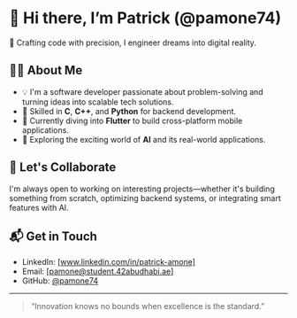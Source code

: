 # 👋 Hi there, I’m Patrick (@pamone74)

🔧 Crafting code with precision, I engineer dreams into digital reality.

## 👨‍💻 About Me
- 💡 I'm a software developer passionate about problem-solving and turning ideas into scalable tech solutions.
- 🧠 Skilled in **C**, **C++**, and **Python** for backend development.
- 📱 Currently diving into **Flutter** to build cross-platform mobile applications.
- 🤖 Exploring the exciting world of **AI** and its real-world applications.

## 🤝 Let's Collaborate
I'm always open to working on interesting projects—whether it's building something from scratch, optimizing backend systems, or integrating smart features with AI.

## 📬 Get in Touch
- LinkedIn: [www.linkedin.com/in/patrick-amone]
- Email: [pamone@student.42abudhabi.ae]
- GitHub: [@pamone74](https://github.com/pamone74)

---

> “Innovation knows no bounds when excellence is the standard.”

<!---
pamone74/pamone74 is a ✨ special ✨ repository because its `README.md` (this file) appears on your GitHub profile.
You can click the Preview link to take a look at your changes.
--->
